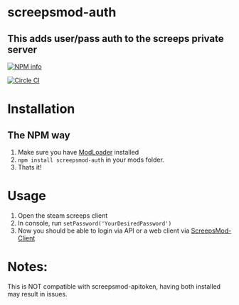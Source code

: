 # screepsmod-auth

## This adds user/pass auth to the screeps private server

[![NPM info](https://nodei.co/npm/screepsmod-auth.png?downloads=true)](https://npmjs.org/package/screepsmod-auth)

[![Circle CI](https://circleci.com/gh/ScreepsMods/screepsmod-auth.svg?style=shield)](https://circleci.com/gh/ScreepsMods/screepsmod-auth)

# Installation 

## The NPM way
1. Make sure you have [ModLoader](https://github.com/ScreepsMods/screepsmod-modloader) installed
2. `npm install screepsmod-auth` in your mods folder.
3. Thats it!

# Usage
1. Open the steam screeps client
2. In console, run `setPassword('YourDesiredPassword')`
3. Now you should be able to login via API or a web client via [ScreepsMod-Client](https://github.com/ScreepsMods/screepsmod-client)

# Notes:
This is NOT compatible with screepsmod-apitoken, having both installed may result in issues.
